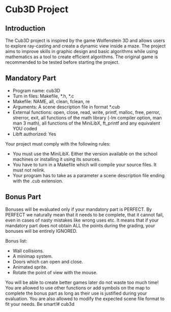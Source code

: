 # Cub3D Project

## Introduction

The Cub3D project is inspired by the game Wolfenstein 3D and allows users to explore ray-casting and create a dynamic view inside a maze. The project aims to improve skills in graphic design and basic algorithms while using mathematics as a tool to create efficient algorithms. The original game is recommended to be tested before starting the project.

## Mandatory Part

- Program name: cub3D
- Turn in files: Makefile, *.h, *.c
- Makefile: NAME, all, clean, fclean, re
- Arguments: A scene description file in format *.cub
- External functions: open, close, read, write, printf, malloc, free, perror, strerror, exit, all functions of the math library (-lm compiler option, man man 3 math), all functions of the MiniLibX, ft_printf and any equivalent YOU coded
- Libft authorized: Yes

Your project must comply with the following rules:

- You must use the MiniLibX. Either the version available on the school machines or installing it using its sources.
- You have to turn in a Makefile which will compile your source files. It must not relink.
- Your program has to take as a parameter a scene description file ending with the .cub extension.

## Bonus Part

Bonuses will be evaluated only if your mandatory part is PERFECT. By PERFECT we naturally mean that it needs to be complete, that it cannot fail, even in cases of nasty mistakes like wrong uses etc. It means that if your mandatory part does not obtain ALL the points during the grading, your bonuses will be entirely IGNORED.

Bonus list:

- Wall collisions.
- A minimap system.
- Doors which can open and close.
- Animated sprite.
- Rotate the point of view with the mouse.

You will be able to create better games later do not waste too much time! You are allowed to use other functions or add symbols on the map to complete the bonus part as long as their use is justified during your evaluation. You are also allowed to modify the expected scene file format to fit your needs. Be smart!# cub3d
